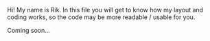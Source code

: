 Hi! My name is Rik. In this file you will get to know how my layout and coding works, so the code may be more readable / usable for you.

Coming soon...
